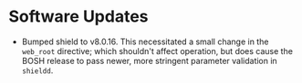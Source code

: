 # Software Updates

- Bumped shield to v8.0.16.  This necessitated a small change in
  the `web_root` directive; which shouldn't affect operation, but
  does cause the BOSH release to pass newer, more stringent
  parameter validation in `shieldd`.
